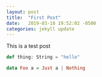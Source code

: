 ```yaml
---
layout: post
title:  "First Post"
date:   2019-03-18 19:52:02 -0500
categories: jekyll update
---
```

This is a test post

```scala
def thing: String = "hello"
```

```haskell
data Foo a = Just a | Nothing
```
